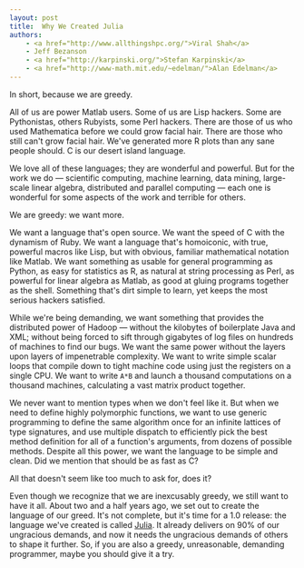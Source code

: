 ```yaml
---
layout: post
title:  Why We Created Julia
authors:
    - <a href="http://www.allthingshpc.org/">Viral Shah</a>
    - Jeff Bezanson
    - <a href="http://karpinski.org/">Stefan Karpinski</a>
    - <a href="http://www-math.mit.edu/~edelman/">Alan Edelman</a>
---
```


In short, because we are greedy.

All of us are power Matlab users.
Some of us are Lisp hackers.
Some are Pythonistas, others Rubyists, some Perl hackers.
There are those of us who used Mathematica before we could grow facial hair.
There are those who still can't grow facial hair.
We've generated more R plots than any sane people should.
C is our desert island language.

We love all of these languages;
they are wonderful and powerful.
But for the work we do — scientific computing, machine learning, data mining, large-scale linear algebra, distributed and parallel computing — each one is wonderful for some aspects of the work and terrible for others.

We are greedy: we want more.

We want a language that's open source.
We want the speed of C with the dynamism of Ruby.
We want a language that's homoiconic, with true, powerful macros like Lisp, but with obvious, familiar mathematical notation like Matlab.
We want something as usable for general programming as Python,
as easy for statistics as R,
as natural at string processing as Perl,
as powerful for linear algebra as Matlab,
as good at gluing programs together as the shell.
Something that's dirt simple to learn, yet keeps the most serious hackers satisfied.

While we're being demanding, we want something that provides the distributed power of Hadoop — without the kilobytes of boilerplate Java and XML;
without being forced to sift through gigabytes of log files on hundreds of machines to find our bugs.
We want the same power without the layers upon layers of impenetrable complexity.
We want to write simple scalar loops that compile down to tight machine code using just the registers on a single CPU.
We want to write `A*B` and launch a thousand computations on a thousand machines, calculating a vast matrix product together.

We never want to mention types when we don't feel like it.
But when we need to define highly polymorphic functions, we want to use generic programming to define the same algorithm once for an infinite lattices of type signatures, and use multiple dispatch to efficiently pick the best method definition for all of a function's arguments, from dozens of possible methods.
Despite all this power, we want the language to be simple and clean.
Did we mention that should be as fast as C?

All that doesn't seem like too much to ask for, does it?

Even though we recognize that we are inexcusably greedy, we still want to have it all.
About two and a half years ago, we set out to create the language of our greed.
It's not complete, but it's time for a 1.0 release:
the language we've created is called [Julia](/).
It already delivers on 90% of our ungracious demands, and now it needs the ungracious demands of others to shape it further.
So, if you are also a greedy, unreasonable, demanding programmer, maybe you should give it a try.
